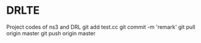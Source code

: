 # DRLTE
Project codes of ns3 and DRL
git add test.cc
git commit -m 'remark'
git pull origin master
git push origin master
